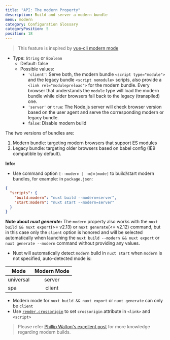 ```yaml
---
title: "API: The modern Property"
description: Build and server a modern bundle
menu: modern
category: Configuration Glossary
categoryPosition: 5
position: 18
---
```


> This feature is inspired by [vue-cli modern mode](https://cli.vuejs.org/guide/browser-compatibility.html#modern-mode) 

- Type: `String` or `Boolean`
  - Default: false
  - Possible values:
    - `'client'`: Serve both, the modern bundle `<script type="module">` and the legacy bundle `<script nomodule>` scripts, also provide a `<link rel="modulepreload">` for the modern bundle. Every browser that understands the `module` type will load the modern bundle while older browsers fall back to the legacy (transpiled) one.
    - `'server'` or `true`: The Node.js server will check browser version based on the user agent and serve the corresponding modern or legacy bundle.
    - `false`: Disable modern build

The two versions of bundles are:

1. Modern bundle: targeting modern browsers that support ES modules
1. Legacy bundle: targeting older browsers based on babel config (IE9 compatible by default).

**Info:**

- Use command option `[--modern | -m]=[mode]` to build/start modern bundles, for example: in `package.json`:

```json
{
  "scripts": {
    "build:modern": "nuxt build --modern=server",
    "start:modern": "nuxt start --modern=server"
  }
}
```
**Note about *nuxt generate*:** The `modern` property also works with the `nuxt build && nuxt export`(>= v2.13) or `nuxt generate`(<= v2.12) command, but in this case only the `client` option is honored and will be selected automatically when launching the `nuxt build --modern && nuxt export` or `nuxt generate --modern` command without providing any values.

- Nuxt will automatically detect `modern` build in `nuxt start` when `modern` is not specified, auto-detected mode is:

| Mode          | Modern Mode   |
| ------------- |:-------------:|
| universal     | server        |
| spa           | client        |

- Modern mode for `nuxt build && nuxt export` or `nuxt generate` can only be `client`
- Use [`render.crossorigin`](/api/configuration-render#crossorigin) to set `crossorigin` attribute in `<link>` and `<script>`

> Please refer [Phillip Walton's excellent post](https://philipwalton.com/articles/deploying-es2015-code-in-production-today/) for more knowledge regarding modern builds.
